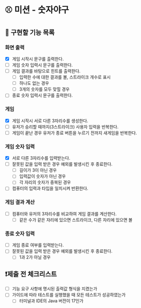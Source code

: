 # ⚾ 미션 - 숫자야구

## 🧭 구현할 기능 목록

### 화면 출력

- [x] 게임 시작시 문구를 출력한다.
- [ ] 게임 숫자 입력시 문구를 출력한다.
- [ ] 게임 결과를 바탕으로 힌트를 출력한다.
    - [ ] 입력한 수에 대한 결과를 볼, 스트라이크 개수로 표시
    - [ ] 하나도 없는 경우
    - [ ] 3개의 숫자를 모두 맞힐 경우
- [ ] 종료 숫자 입력시 문구를 출력한다.

### 게임

- [x] 게임 시작시 서로 다른 3자리수를 생성한다.
- [ ] 유저가 승리할 때까지(3스트라이크) 사용자 입력을 반복한다.
- [ ] 게임이 끝난 경우 유저가 종료 버튼을 누르기 전까지 새게임을 반복한다.

### 게임 숫자 입력

- [x] 서로 다른 3자리수를 입력받는다.
- [ ] 잘못된 값을 입력 받은 경우 예외를 발생시킨 후 종료한다.
    - [ ] 길이가 3이 아닌 경우
    - [ ] 입력값이 숫자가 아닌 경우
    - [ ] 각 자리의 숫자가 중복된 경우
- [ ] 컴퓨터의 입력과 타입을 일치시켜 반환한다.

### 게임 결과 계산

- [ ] 컴퓨터와 유저의 3자리수를 비교하여 게임 결과를 계산한다.
    - [ ] 같은 수가 같은 자리에 있으면 스트라이크, 다른 자리에 있으면 볼

### 종료 숫자 입력

- [ ] 게임 종료 여부를 입력받는다.
- [ ] 잘못된 값을 입력 받은 경우 예외를 발생시킨 후 종료한다.
    - [ ] 1과 2가 아닐 경우

## ❗제출 전 체크리스트

- [ ] 기능 요구 사항에 명시된 출력값 형식을 지켰는가
- [ ] 가이드에 따라 테스트를 실행했을 때 모든 테스트가 성공하였는가
    - [ ] 터미널과 IDE의 Java 버전이 17인가
